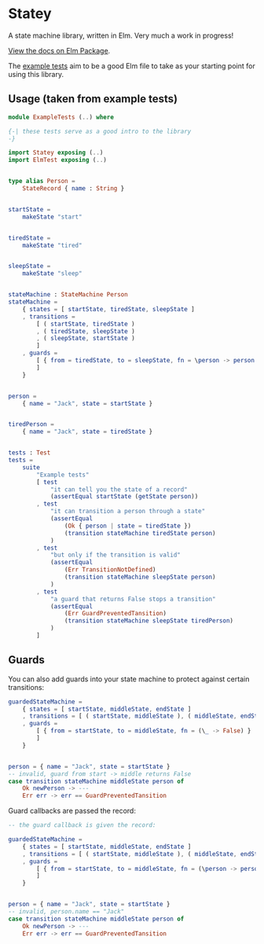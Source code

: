 # Statey

A state machine library, written in Elm. Very much a work in progress!

[View the docs on Elm Package](http://package.elm-lang.org/packages/jackfranklin/elm-statey/1.0.0/Statey).

The [example tests](https://github.com/jackfranklin/elm-statey/blob/master/test/ExampleTests.elm) aim to be a good Elm file to take as your starting point for using this library.

## Usage (taken from example tests)

```elm
module ExampleTests (..) where

{-| these tests serve as a good intro to the library
-}

import Statey exposing (..)
import ElmTest exposing (..)


type alias Person =
    StateRecord { name : String }


startState =
    makeState "start"


tiredState =
    makeState "tired"


sleepState =
    makeState "sleep"


stateMachine : StateMachine Person
stateMachine =
    { states = [ startState, tiredState, sleepState ]
    , transitions =
        [ ( startState, tiredState )
        , ( tiredState, sleepState )
        , ( sleepState, startState )
        ]
    , guards =
        [ { from = tiredState, to = sleepState, fn = \person -> person.name /= "Jack" }
        ]
    }


person =
    { name = "Jack", state = startState }


tiredPerson =
    { name = "Jack", state = tiredState }


tests : Test
tests =
    suite
        "Example tests"
        [ test
            "it can tell you the state of a record"
            (assertEqual startState (getState person))
        , test
            "it can transition a person through a state"
            (assertEqual
                (Ok { person | state = tiredState })
                (transition stateMachine tiredState person)
            )
        , test
            "but only if the transition is valid"
            (assertEqual
                (Err TransitionNotDefined)
                (transition stateMachine sleepState person)
            )
        , test
            "a guard that returns False stops a transition"
            (assertEqual
                (Err GuardPreventedTansition)
                (transition stateMachine sleepState tiredPerson)
            )
        ]
```

## Guards

You can also add guards into your state machine to protect against certain transitions:

```elm
guardedStateMachine =
    { states = [ startState, middleState, endState ]
    , transitions = [ ( startState, middleState ), ( middleState, endState ) ]
    , guards =
        [ { from = startState, to = middleState, fn = (\_ -> False) }
        ]
    }


person = { name = "Jack", state = startState }
-- invalid, guard from start -> middle returns False
case transition stateMachine middleState person of
    Ok newPerson -> ---
    Err err -> err == GuardPreventedTansition
```

Guard callbacks are passed the record:

```elm
-- the guard callback is given the record:

guardedStateMachine =
    { states = [ startState, middleState, endState ]
    , transitions = [ ( startState, middleState ), ( middleState, endState ) ]
    , guards =
        [ { from = startState, to = middleState, fn = (\person -> person.name /= "Jack") }
        ]
    }


person = { name = "Jack", state = startState }
-- invalid, person.name == "Jack"
case transition stateMachine middleState person of
    Ok newPerson -> ---
    Err err -> err == GuardPreventedTansition
```
